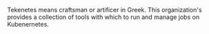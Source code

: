 Tekenetes means craftsman or artificer in Greek. This organization's provides a collection of tools with which to run and manage jobs on Kubenernetes.
